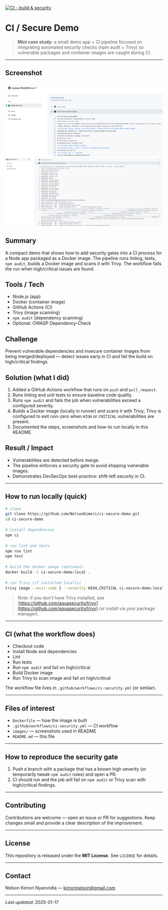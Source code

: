 [![CI - build & security](https://github.com/NelsonKimori/ci-secure-demo/actions/workflows/ci.yml/badge.svg)](https://github.com/NelsonKimori/ci-secure-demo/actions/workflows/ci.yml)
# CI / Secure Demo

> **Mini case study:** a small demo app + CI pipeline focused on integrating automated security checks (npm audit + Trivy) so vulnerable packages and container images are caught during CI.

---

## Screenshot

![CI workflow run](images/ci-run.png)
![Trivy scan output](images/trivy-scan.png)
---

## Summary

A compact demo that shows how to add security gates into a CI process for a Node app packaged as a Docker image. The pipeline runs linting, tests, `npm audit`, builds a Docker image and scans it with Trivy. The workflow fails the run when high/critical issues are found.

## Tools / Tech

* Node.js (app)
* Docker (container image)
* GitHub Actions (CI)
* Trivy (image scanning)
* `npm audit` (dependency scanning)
* Optional: OWASP Dependency-Check

## Challenge

Prevent vulnerable dependencies and insecure container images from being merged/deployed — detect issues early in CI and fail the build on high/critical findings.

## Solution (what I did)

1. Added a GitHub Actions workflow that runs on `push` and `pull_request`.
2. Runs linting and unit tests to ensure baseline code quality.
3. Runs `npm audit` and fails the job when vulnerabilities exceed a configured severity.
4. Builds a Docker image (locally in runner) and scans it with Trivy; Trivy is configured to exit non-zero when `HIGH` or `CRITICAL` vulnerabilities are present.
5. Documented the steps, screenshots and how-to run locally in this README.

## Result / Impact

* Vulnerabilities are detected before merge.
* The pipeline enforces a security gate to avoid shipping vulnerable images.
* Demonstrates DevSecOps best-practice: shift-left security in CI.

---

## How to run locally (quick)

```bash
# clone
git clone https://github.com/NelsonKimori/ci-secure-demo.git
cd ci-secure-demo

# install dependencies
npm ci

# run lint and tests
npm run lint
npm test

# build the docker image (optional)
docker build -t ci-secure-demo:local .

# run Trivy (if installed locally)
trivy image --exit-code 1 --severity HIGH,CRITICAL ci-secure-demo:local
```

> Note: if you don't have Trivy installed, see [https://github.com/aquasecurity/trivy](https://github.com/aquasecurity/trivy) (or install via your package manager).

---

## CI (what the workflow does)

* Checkout code
* Install Node and dependencies
* Lint
* Run tests
* Run `npm audit` and fail on high/critical
* Build Docker image
* Run Trivy to scan image and fail on high/critical

The workflow file lives in `.github/workflows/ci-security.yml` (or similar).

---

## Files of interest

* `Dockerfile` — how the image is built
* `.github/workflows/ci-security.yml` — CI workflow
* `images/` — screenshots used in README
* `README.md` — this file

---

## How to reproduce the security gate

1. Push a branch with a package that has a known high severity (or temporarily tweak `npm audit` rules) and open a PR.
2. CI should run and the job will fail on `npm audit` or Trivy scan with high/critical findings.

---

## Contributing

Contributions are welcome — open an issue or PR for suggestions. Keep changes small and provide a clear description of the improvement.

---

## License

This repository is released under the **MIT License**. See `LICENSE` for details.

---

## Contact

Nelson Kimori Nyarondia — [kimorinelson@gmail.com](mailto:kimorinelson@gmail.com)

---

*Last updated:* 2025-01-17
